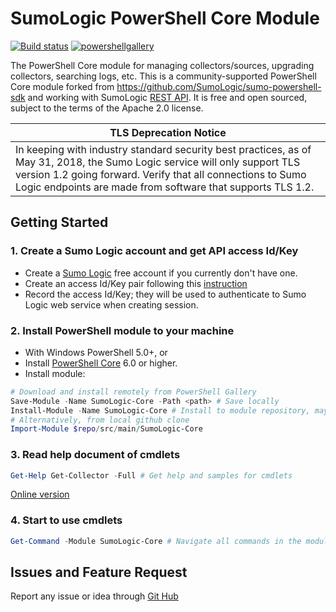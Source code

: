 # SumoLogic PowerShell Core Module

[![Build status](https://ci.appveyor.com/api/projects/status/t22p5jaq164ixqq1?svg=true)](https://ci.appveyor.com/project/bin3377/sumo-powershell-sdk)  [![powershellgallery](https://img.shields.io/powershellgallery/v/SumoLogic-Core.svg)](https://www.powershellgallery.com/packages/SumoLogic-Core)

The PowerShell Core module for managing collectors/sources, upgrading collectors, searching logs, etc.
This is a community-supported PowerShell Core module forked from https://github.com/SumoLogic/sumo-powershell-sdk and working with SumoLogic [REST API](https://help.sumologic.com/APIs).
It is free and open sourced, subject to the terms of the Apache 2.0 license.

| TLS Deprecation Notice |
| --- |
| In keeping with industry standard security best practices, as of May 31, 2018, the Sumo Logic service will only support TLS version 1.2 going forward. Verify that all connections to Sumo Logic endpoints are made from software that supports TLS 1.2. |

## Getting Started

### 1. Create a Sumo Logic account and get API access Id/Key

- Create a [Sumo Logic](https://www.sumologic.com/) free account if you currently don't have one.
- Create an access Id/Key pair following this [instruction](https://help.sumologic.com/Manage/Security/Access_Keys)
- Record the access Id/Key; they will be used to authenticate to Sumo Logic web service when creating session.

### 2. Install PowerShell module to your machine

- With Windows PowerShell 5.0+, or
- Install [PowerShell Core](https://github.com/PowerShell/PowerShell) 6.0 or higher.
- Install module:

```PowerShell
# Download and install remotely from PowerShell Gallery
Save-Module -Name SumoLogic-Core -Path <path> # Save locally
Install-Module -Name SumoLogic-Core # Install to module repository, may need root/administrator priveldge
# Alternatively, from local github clone
Import-Module $repo/src/main/SumoLogic-Core
```

### 3. Read help document of cmdlets

```PowerShell
Get-Help Get-Collector -Full # Get help and samples for cmdlets
```

[Online version](https://github.com/SumoLogic/sumo-powershell-sdk/tree/master/docs)

### 4. Start to use cmdlets

```PowerShell
Get-Command -Module SumoLogic-Core # Navigate all commands in the module
```

## Issues and Feature Request

Report any issue or idea through [Git Hub](https://github.com/SumoLogic/sumo-powershell-sdk)
